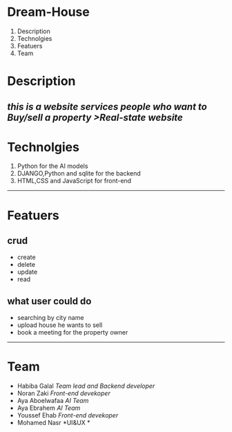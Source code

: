 # **Dream-House**
1. Description
2. Technolgies
3. Featuers
4. Team 

# Description
*this is a website services people who want to Buy/sell a property >Real-state website*
 --------------------------------------------------------------------------------------------------------------------------
 # Technolgies 
 1. Python for the AI models 
 2. DJANGO,Python and sqlite for the backend 
 3. HTML,CSS and JavaScript for front-end 
 ------------------------------------------------------------------------------------------------------------
 # Featuers
 ## crud 
 - create
 - delete
 - update
 - read
 ## what user could do 
 - searching by city name 
 - upload house he wants to sell
 - book a meeting for the property owner 
 -------------------------------------------------------------------------------------------------------------------
# Team 
- Habiba Galal *Team lead and Backend developer*
- Noran Zaki *Front-end devekoper*
- Aya Aboelwafaa *AI Team* 
- Aya Ebrahem *AI Team*
- Youssef Ehab *Front-end devekoper*
- Mohamed Nasr *UI&UX *
